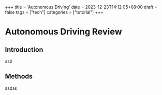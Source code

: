 +++
title = 'Autonomous Driving'
date = 2023-12-23T14:12:05+08:00
draft = false
tags = ["tech"]
categories = ["tutorial"]
+++


# Autonomous Driving Review
## Introduction
asd
## Methods
asdas
